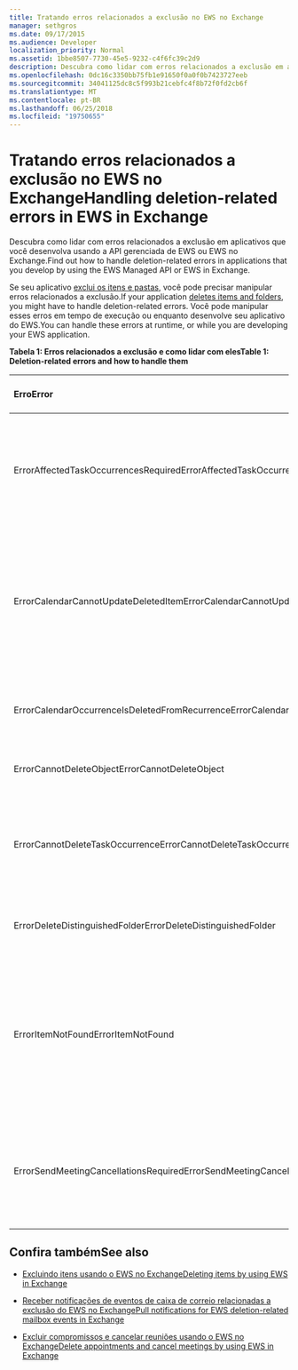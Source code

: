 ```yaml
---
title: Tratando erros relacionados a exclusão no EWS no Exchange
manager: sethgros
ms.date: 09/17/2015
ms.audience: Developer
localization_priority: Normal
ms.assetid: 1bbe8507-7730-45e5-9232-c4f6fc39c2d9
description: Descubra como lidar com erros relacionados a exclusão em aplicativos que você desenvolva usando a API gerenciada de EWS ou EWS no Exchange.
ms.openlocfilehash: 0dc16c3350bb75fb1e91650f0a0f0b7423727eeb
ms.sourcegitcommit: 34041125dc8c5f993b21cebfc4f8b72f0fd2cb6f
ms.translationtype: MT
ms.contentlocale: pt-BR
ms.lasthandoff: 06/25/2018
ms.locfileid: "19750655"
---
```

# <a name="handling-deletion-related-errors-in-ews-in-exchange"></a><span data-ttu-id="25ed2-103">Tratando erros relacionados a exclusão no EWS no Exchange</span><span class="sxs-lookup"><span data-stu-id="25ed2-103">Handling deletion-related errors in EWS in Exchange</span></span>

<span data-ttu-id="25ed2-104">Descubra como lidar com erros relacionados a exclusão em aplicativos que você desenvolva usando a API gerenciada de EWS ou EWS no Exchange.</span><span class="sxs-lookup"><span data-stu-id="25ed2-104">Find out how to handle deletion-related errors in applications that you develop by using the EWS Managed API or EWS in Exchange.</span></span>
  
<span data-ttu-id="25ed2-105">Se seu aplicativo [exclui os itens e pastas](deleting-items-by-using-ews-in-exchange.md), você pode precisar manipular erros relacionados a exclusão.</span><span class="sxs-lookup"><span data-stu-id="25ed2-105">If your application [deletes items and folders](deleting-items-by-using-ews-in-exchange.md), you might have to handle deletion-related errors.</span></span> <span data-ttu-id="25ed2-106">Você pode manipular esses erros em tempo de execução ou enquanto desenvolve seu aplicativo do EWS.</span><span class="sxs-lookup"><span data-stu-id="25ed2-106">You can handle these errors at runtime, or while you are developing your EWS application.</span></span>
  
<span data-ttu-id="25ed2-107">**Tabela 1: Erros relacionados a exclusão e como lidar com eles**</span><span class="sxs-lookup"><span data-stu-id="25ed2-107">**Table 1: Deletion-related errors and how to handle them**</span></span>

|<span data-ttu-id="25ed2-108">**Erro**</span><span class="sxs-lookup"><span data-stu-id="25ed2-108">**Error**</span></span>|<span data-ttu-id="25ed2-109">**Ocorre quando você tenta …**</span><span class="sxs-lookup"><span data-stu-id="25ed2-109">**Occurs when you try to…**</span></span>|<span data-ttu-id="25ed2-110">**Manipulá-lo pelo …**</span><span class="sxs-lookup"><span data-stu-id="25ed2-110">**Handle it by…**</span></span>|
|:-----|:-----|:-----|
|<span data-ttu-id="25ed2-111">ErrorAffectedTaskOccurrencesRequired</span><span class="sxs-lookup"><span data-stu-id="25ed2-111">ErrorAffectedTaskOccurrencesRequired</span></span>  <br/> |<span data-ttu-id="25ed2-112">Excluir uma instância de uma tarefa recorrente e a propriedade **AffectedTaskOccurrence** não estiver definida.</span><span class="sxs-lookup"><span data-stu-id="25ed2-112">Delete an instance of a recurring task, and the **AffectedTaskOccurrence** property is not set.</span></span>  <br/> |<span data-ttu-id="25ed2-113">A configuração da propriedade **AffectedTaskOccurrence** e tentar novamente a exclusão.</span><span class="sxs-lookup"><span data-stu-id="25ed2-113">Setting the **AffectedTaskOccurrence** property, and retrying the deletion.</span></span>  <br/> |
|<span data-ttu-id="25ed2-114">ErrorCalendarCannotUpdateDeletedItem</span><span class="sxs-lookup"><span data-stu-id="25ed2-114">ErrorCalendarCannotUpdateDeletedItem</span></span>  <br/> |<span data-ttu-id="25ed2-115">Atualize um item de calendário, localizado na pasta Itens excluídos quando a atualização for resultar em enviando um convite de reunião a participantes.</span><span class="sxs-lookup"><span data-stu-id="25ed2-115">Update a calendar item located in the Deleted Items folder when the update would result in sending a meeting invite to attendees.</span></span>  <br/> |<span data-ttu-id="25ed2-116">Cancelando a atualização ou mover o item de calendário de volta para a pasta de calendário padrão e atualizar o item de calendário.</span><span class="sxs-lookup"><span data-stu-id="25ed2-116">Canceling the update or moving the calendar item back to the default Calendar folder and updating the calendar item.</span></span>  <br/> |
|<span data-ttu-id="25ed2-117">ErrorCalendarOccurrenceIsDeletedFromRecurrence</span><span class="sxs-lookup"><span data-stu-id="25ed2-117">ErrorCalendarOccurrenceIsDeletedFromRecurrence</span></span>  <br/> |<span data-ttu-id="25ed2-118">Referência a uma ocorrência excluída de um compromisso recorrente.</span><span class="sxs-lookup"><span data-stu-id="25ed2-118">Reference a deleted occurrence of a recurring appointment.</span></span>  <br/> |<span data-ttu-id="25ed2-119">Removendo uma referência a uma ocorrência excluída.</span><span class="sxs-lookup"><span data-stu-id="25ed2-119">Removing a reference to a deleted occurrence.</span></span>  <br/> |
|<span data-ttu-id="25ed2-120">ErrorCannotDeleteObject</span><span class="sxs-lookup"><span data-stu-id="25ed2-120">ErrorCannotDeleteObject</span></span>  <br/> |<span data-ttu-id="25ed2-121">Exclua um item que não pode ser excluído.</span><span class="sxs-lookup"><span data-stu-id="25ed2-121">Delete an item that cannot be deleted.</span></span>  <br/> |<span data-ttu-id="25ed2-122">Sair de tentativas para excluir o item.</span><span class="sxs-lookup"><span data-stu-id="25ed2-122">Quitting attempts to delete the item.</span></span>  <br/> |
|<span data-ttu-id="25ed2-123">ErrorCannotDeleteTaskOccurrence</span><span class="sxs-lookup"><span data-stu-id="25ed2-123">ErrorCannotDeleteTaskOccurrence</span></span>  <br/> |<span data-ttu-id="25ed2-124">Excluir uma ocorrência de uma tarefa nonrecurring ou excluir a última ocorrência de uma tarefa recorrente.</span><span class="sxs-lookup"><span data-stu-id="25ed2-124">Delete an occurrence of a nonrecurring task or delete the last occurrence of a recurring task.</span></span>  <br/> |<span data-ttu-id="25ed2-125">Excluindo uma tarefa nonrecurring ou sair tenta excluir a última ocorrência de uma tarefa recorrente.</span><span class="sxs-lookup"><span data-stu-id="25ed2-125">Deleting a nonrecurring task or quitting attempts to delete the last occurrence of a recurring task.</span></span>  <br/> |
|<span data-ttu-id="25ed2-126">ErrorDeleteDistinguishedFolder</span><span class="sxs-lookup"><span data-stu-id="25ed2-126">ErrorDeleteDistinguishedFolder</span></span>  <br/> |<span data-ttu-id="25ed2-127">Exclua uma pasta diferenciada.</span><span class="sxs-lookup"><span data-stu-id="25ed2-127">Delete a distinguished folder.</span></span>  <br/> |<span data-ttu-id="25ed2-128">Indicando que as pastas padrão não podem ser excluídas.</span><span class="sxs-lookup"><span data-stu-id="25ed2-128">Indicating that default folders cannot be deleted.</span></span>  <br/> |
|<span data-ttu-id="25ed2-129">ErrorItemNotFound</span><span class="sxs-lookup"><span data-stu-id="25ed2-129">ErrorItemNotFound</span></span>  <br/> |<span data-ttu-id="25ed2-130">Acesse um item excluído permanentemente.</span><span class="sxs-lookup"><span data-stu-id="25ed2-130">Access a permanently deleted item.</span></span>  <br/> |<span data-ttu-id="25ed2-131">Removendo referências a um item quando ele é excluído do repositório.</span><span class="sxs-lookup"><span data-stu-id="25ed2-131">Removing references to an item when it is deleted from the store.</span></span> <span data-ttu-id="25ed2-132">Se um item é recuperado, certifique-se de que você restabelecer referências necessárias para o cliente.</span><span class="sxs-lookup"><span data-stu-id="25ed2-132">If an item is recovered, make sure that you reinstate required references to the client.</span></span>  <br/> |
|<span data-ttu-id="25ed2-133">ErrorSendMeetingCancellationsRequired</span><span class="sxs-lookup"><span data-stu-id="25ed2-133">ErrorSendMeetingCancellationsRequired</span></span>  <br/> |<span data-ttu-id="25ed2-134">Exclua um item de calendário sem especificação se cancelamentos de reunião devem ser enviados.</span><span class="sxs-lookup"><span data-stu-id="25ed2-134">Delete a calendar item without specifying whether meeting cancellations should be sent.</span></span>  <br/> |<span data-ttu-id="25ed2-135">Especificando que cancelamentos de reunião deve ou não deve ser enviada.</span><span class="sxs-lookup"><span data-stu-id="25ed2-135">Specifying that meeting cancellations should or should not be sent.</span></span>  <br/> |
   
## <a name="see-also"></a><span data-ttu-id="25ed2-136">Confira também</span><span class="sxs-lookup"><span data-stu-id="25ed2-136">See also</span></span>


- [<span data-ttu-id="25ed2-137">Excluindo itens usando o EWS no Exchange</span><span class="sxs-lookup"><span data-stu-id="25ed2-137">Deleting items by using EWS in Exchange</span></span>](deleting-items-by-using-ews-in-exchange.md)
    
- [<span data-ttu-id="25ed2-138">Receber notificações de eventos de caixa de correio relacionadas a exclusão do EWS no Exchange</span><span class="sxs-lookup"><span data-stu-id="25ed2-138">Pull notifications for EWS deletion-related mailbox events in Exchange</span></span>](pull-notifications-for-ews-deletion-related-mailbox-events-in-exchange.md)
    
- [<span data-ttu-id="25ed2-139">Excluir compromissos e cancelar reuniões usando o EWS no Exchange</span><span class="sxs-lookup"><span data-stu-id="25ed2-139">Delete appointments and cancel meetings by using EWS in Exchange</span></span>](how-to-delete-appointments-and-cancel-meetings-by-using-ews-in-exchange.md)
    

